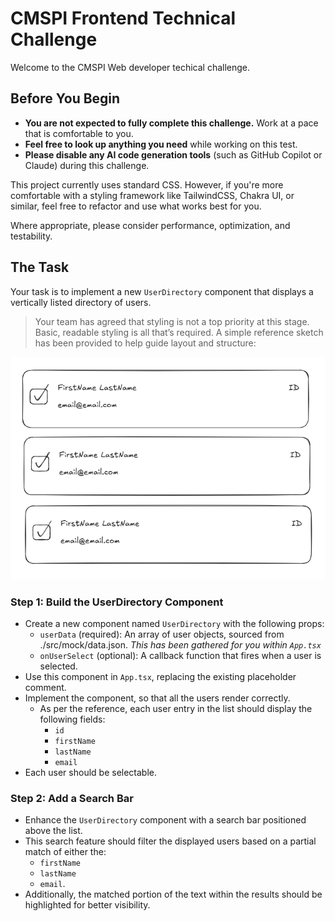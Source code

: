 # CMSPI Frontend Technical Challenge

Welcome to the CMSPI Web developer techical challenge.

## Before You Begin

- **You are not expected to fully complete this challenge.** Work at a pace that is comfortable to you.
- **Feel free to look up anything you need** while working on this test.
- **Please disable any AI code generation tools** (such as GitHub Copilot or Claude) during this challenge.

This project currently uses standard CSS. However, if you're more comfortable with a styling framework like TailwindCSS, Chakra UI, or similar, feel free to refactor and use what works best for you.

Where appropriate, please consider performance, optimization, and testability.

## The Task

Your task is to implement a new `UserDirectory` component that displays a vertically listed directory of users.

> Your team has agreed that styling is not a top priority at this stage. Basic, readable styling is all that’s required. A simple reference sketch has been provided to help guide layout and structure:

![](./Design.png)

### Step 1: Build the UserDirectory Component

- Create a new component named `UserDirectory` with the following props:
  - `userData` (required): An array of user objects, sourced from ./src/mock/data.json. _This has been gathered for you within `App.tsx`_
  - `onUserSelect` (optional): A callback function that fires when a user is selected.
- Use this component in `App.tsx`, replacing the existing placeholder comment.
- Implement the component, so that all the users render correctly.
  - As per the reference, each user entry in the list should display the following fields:
    - `id`
    - `firstName`
    - `lastName`
    - `email`
- Each user should be selectable.

### Step 2: Add a Search Bar

- Enhance the `UserDirectory` component with a search bar positioned above the list.
- This search feature should filter the displayed users based on a partial match of either the:
  - `firstName`
  - `lastName`
  - `email`.
- Additionally, the matched portion of the text within the results should be highlighted for better visibility.
